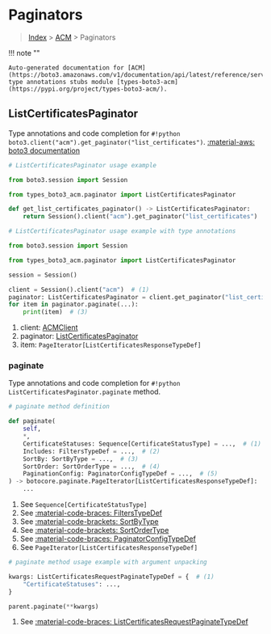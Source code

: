 # Paginators

> [Index](../README.md) > [ACM](./README.md) > Paginators

!!! note ""

    Auto-generated documentation for [ACM](https://boto3.amazonaws.com/v1/documentation/api/latest/reference/services/acm.html#acm)
    type annotations stubs module [types-boto3-acm](https://pypi.org/project/types-boto3-acm/).

## ListCertificatesPaginator

Type annotations and code completion for `#!python boto3.client("acm").get_paginator("list_certificates")`.
[:material-aws: boto3 documentation](https://boto3.amazonaws.com/v1/documentation/api/latest/reference/services/acm/paginator/ListCertificates.html#ACM.Paginator.ListCertificates)

```python
# ListCertificatesPaginator usage example

from boto3.session import Session

from types_boto3_acm.paginator import ListCertificatesPaginator

def get_list_certificates_paginator() -> ListCertificatesPaginator:
    return Session().client("acm").get_paginator("list_certificates")
```

```python
# ListCertificatesPaginator usage example with type annotations

from boto3.session import Session

from types_boto3_acm.paginator import ListCertificatesPaginator

session = Session()

client = Session().client("acm")  # (1)
paginator: ListCertificatesPaginator = client.get_paginator("list_certificates")  # (2)
for item in paginator.paginate(...):
    print(item)  # (3)
```

1. client: [ACMClient](./client.md)
2. paginator: [ListCertificatesPaginator](./paginators.md#listcertificatespaginator)
3. item: `PageIterator[ListCertificatesResponseTypeDef]`


### paginate

Type annotations and code completion for `#!python ListCertificatesPaginator.paginate` method.

```python
# paginate method definition

def paginate(
    self,
    *,
    CertificateStatuses: Sequence[CertificateStatusType] = ...,  # (1)
    Includes: FiltersTypeDef = ...,  # (2)
    SortBy: SortByType = ...,  # (3)
    SortOrder: SortOrderType = ...,  # (4)
    PaginationConfig: PaginatorConfigTypeDef = ...,  # (5)
) -> botocore.paginate.PageIterator[ListCertificatesResponseTypeDef]:  # (6)
    ...
```

1. See `Sequence[CertificateStatusType]`
2. See [:material-code-braces: FiltersTypeDef](./type_defs.md#filterstypedef)
3. See [:material-code-brackets: SortByType](./literals.md#sortbytype)
4. See [:material-code-brackets: SortOrderType](./literals.md#sortordertype)
5. See [:material-code-braces: PaginatorConfigTypeDef](./type_defs.md#paginatorconfigtypedef)
6. See `PageIterator[ListCertificatesResponseTypeDef]`


```python
# paginate method usage example with argument unpacking

kwargs: ListCertificatesRequestPaginateTypeDef = {  # (1)
    "CertificateStatuses": ...,
}

parent.paginate(**kwargs)
```

1. See [:material-code-braces: ListCertificatesRequestPaginateTypeDef](./type_defs.md#listcertificatesrequestpaginatetypedef)
